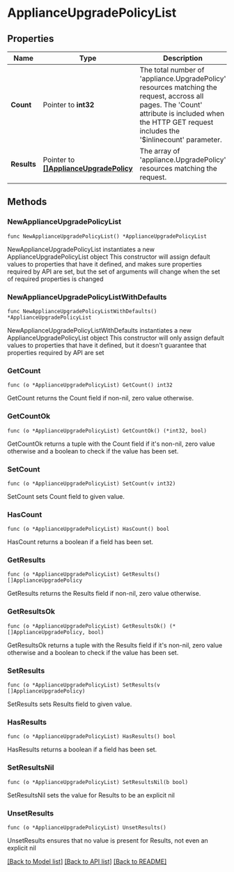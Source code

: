 # ApplianceUpgradePolicyList

## Properties

Name | Type | Description | Notes
------------ | ------------- | ------------- | -------------
**Count** | Pointer to **int32** | The total number of &#39;appliance.UpgradePolicy&#39; resources matching the request, accross all pages. The &#39;Count&#39; attribute is included when the HTTP GET request includes the &#39;$inlinecount&#39; parameter. | [optional] 
**Results** | Pointer to [**[]ApplianceUpgradePolicy**](ApplianceUpgradePolicy.md) | The array of &#39;appliance.UpgradePolicy&#39; resources matching the request. | [optional] 

## Methods

### NewApplianceUpgradePolicyList

`func NewApplianceUpgradePolicyList() *ApplianceUpgradePolicyList`

NewApplianceUpgradePolicyList instantiates a new ApplianceUpgradePolicyList object
This constructor will assign default values to properties that have it defined,
and makes sure properties required by API are set, but the set of arguments
will change when the set of required properties is changed

### NewApplianceUpgradePolicyListWithDefaults

`func NewApplianceUpgradePolicyListWithDefaults() *ApplianceUpgradePolicyList`

NewApplianceUpgradePolicyListWithDefaults instantiates a new ApplianceUpgradePolicyList object
This constructor will only assign default values to properties that have it defined,
but it doesn't guarantee that properties required by API are set

### GetCount

`func (o *ApplianceUpgradePolicyList) GetCount() int32`

GetCount returns the Count field if non-nil, zero value otherwise.

### GetCountOk

`func (o *ApplianceUpgradePolicyList) GetCountOk() (*int32, bool)`

GetCountOk returns a tuple with the Count field if it's non-nil, zero value otherwise
and a boolean to check if the value has been set.

### SetCount

`func (o *ApplianceUpgradePolicyList) SetCount(v int32)`

SetCount sets Count field to given value.

### HasCount

`func (o *ApplianceUpgradePolicyList) HasCount() bool`

HasCount returns a boolean if a field has been set.

### GetResults

`func (o *ApplianceUpgradePolicyList) GetResults() []ApplianceUpgradePolicy`

GetResults returns the Results field if non-nil, zero value otherwise.

### GetResultsOk

`func (o *ApplianceUpgradePolicyList) GetResultsOk() (*[]ApplianceUpgradePolicy, bool)`

GetResultsOk returns a tuple with the Results field if it's non-nil, zero value otherwise
and a boolean to check if the value has been set.

### SetResults

`func (o *ApplianceUpgradePolicyList) SetResults(v []ApplianceUpgradePolicy)`

SetResults sets Results field to given value.

### HasResults

`func (o *ApplianceUpgradePolicyList) HasResults() bool`

HasResults returns a boolean if a field has been set.

### SetResultsNil

`func (o *ApplianceUpgradePolicyList) SetResultsNil(b bool)`

 SetResultsNil sets the value for Results to be an explicit nil

### UnsetResults
`func (o *ApplianceUpgradePolicyList) UnsetResults()`

UnsetResults ensures that no value is present for Results, not even an explicit nil

[[Back to Model list]](../README.md#documentation-for-models) [[Back to API list]](../README.md#documentation-for-api-endpoints) [[Back to README]](../README.md)


